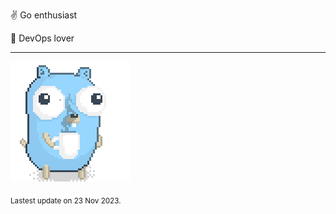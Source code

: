 :v: Go enthusiast

:muscle: DevOps lover

---

![Image alt text](/images/gopher_with_coffee.gif)


<sub>Lastest update on 23 Nov 2023.</sub>
